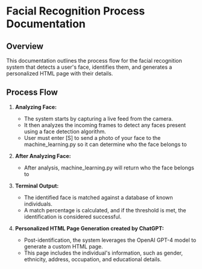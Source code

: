 # Facial Recognition Process Documentation

## Overview

This documentation outlines the process flow for the facial recognition system that detects a user's face, identifies them, and generates a personalized HTML page with their details.

## Process Flow

1. **Analyzing Face:**
   - The system starts by capturing a live feed from the camera.
   - It then analyzes the incoming frames to detect any faces present using a face detection algorithm.
   - User must enter [S] to send a photo of your face to the machine_learning.py so it can determine who the face belongs to

2. **After Analyzing Face:**
   - After analysis, machine_learning.py will return who the face belongs to

3. **Terminal Output:**
   - The identified face is matched against a database of known individuals.
   - A match percentage is calculated, and if the threshold is met, the identification is considered successful.

4. **Personalized HTML Page Generation created by ChatGPT:**
   - Post-identification, the system leverages the OpenAI GPT-4 model to generate a custom HTML page.
   - This page includes the individual's information, such as gender, ethnicity, address, occupation, and educational details.
